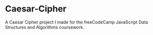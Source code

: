 # Caesar-Cipher
A Caesar Cipher project I made for the freeCodeCamp JavaScript Data Structures and Algorithms coursework.
